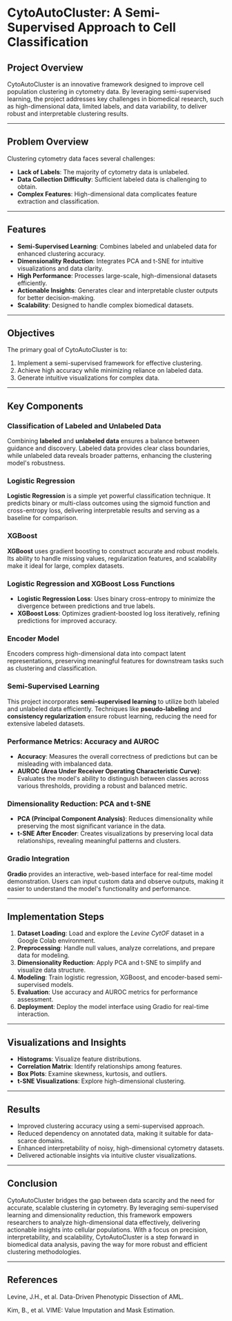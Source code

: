 # CytoAutoCluster: A Semi-Supervised Approach to Cell Classification

## Project Overview
CytoAutoCluster is an innovative framework designed to improve cell population clustering in cytometry data. By leveraging semi-supervised learning, the project addresses key challenges in biomedical research, such as high-dimensional data, limited labels, and data variability, to deliver robust and interpretable clustering results.

---

## Problem Overview
Clustering cytometry data faces several challenges:
- **Lack of Labels**: The majority of cytometry data is unlabeled.
- **Data Collection Difficulty**: Sufficient labeled data is challenging to obtain.
- **Complex Features**: High-dimensional data complicates feature extraction and classification.

---

## Features
- **Semi-Supervised Learning**: Combines labeled and unlabeled data for enhanced clustering accuracy.
- **Dimensionality Reduction**: Integrates PCA and t-SNE for intuitive visualizations and data clarity.
- **High Performance**: Processes large-scale, high-dimensional datasets efficiently.
- **Actionable Insights**: Generates clear and interpretable cluster outputs for better decision-making.
- **Scalability**: Designed to handle complex biomedical datasets.

---

## Objectives
The primary goal of CytoAutoCluster is to:
1. Implement a semi-supervised framework for effective clustering.
2. Achieve high accuracy while minimizing reliance on labeled data.
3. Generate intuitive visualizations for complex data.

---
## Key Components

### Classification of Labeled and Unlabeled Data  
Combining **labeled** and **unlabeled data** ensures a balance between guidance and discovery. Labeled data provides clear class boundaries, while unlabeled data reveals broader patterns, enhancing the clustering model's robustness.

### Logistic Regression  
**Logistic Regression** is a simple yet powerful classification technique. It predicts binary or multi-class outcomes using the sigmoid function and cross-entropy loss, delivering interpretable results and serving as a baseline for comparison.

### XGBoost  
**XGBoost** uses gradient boosting to construct accurate and robust models. Its ability to handle missing values, regularization features, and scalability make it ideal for large, complex datasets.

### Logistic Regression and XGBoost Loss Functions  
- **Logistic Regression Loss**: Uses binary cross-entropy to minimize the divergence between predictions and true labels.  
- **XGBoost Loss**: Optimizes gradient-boosted log loss iteratively, refining predictions for improved accuracy.

### Encoder Model  
Encoders compress high-dimensional data into compact latent representations, preserving meaningful features for downstream tasks such as clustering and classification.

### Semi-Supervised Learning  
This project incorporates **semi-supervised learning** to utilize both labeled and unlabeled data efficiently. Techniques like **pseudo-labeling** and **consistency regularization** ensure robust learning, reducing the need for extensive labeled datasets.

### Performance Metrics: Accuracy and AUROC  
- **Accuracy**: Measures the overall correctness of predictions but can be misleading with imbalanced data.  
- **AUROC (Area Under Receiver Operating Characteristic Curve)**: Evaluates the model's ability to distinguish between classes across various thresholds, providing a robust and balanced metric.

### Dimensionality Reduction: PCA and t-SNE  
- **PCA (Principal Component Analysis)**: Reduces dimensionality while preserving the most significant variance in the data.  
- **t-SNE After Encoder**: Creates visualizations by preserving local data relationships, revealing meaningful patterns and clusters.

### Gradio Integration  
**Gradio** provides an interactive, web-based interface for real-time model demonstration. Users can input custom data and observe outputs, making it easier to understand the model's functionality and performance.


---

## Implementation Steps
1. **Dataset Loading**: Load and explore the *Levine CytOF* dataset in a Google Colab environment.
2. **Preprocessing**: Handle null values, analyze correlations, and prepare data for modeling.
3. **Dimensionality Reduction**: Apply PCA and t-SNE to simplify and visualize data structure.
4. **Modeling**: Train logistic regression, XGBoost, and encoder-based semi-supervised models.
5. **Evaluation**: Use accuracy and AUROC metrics for performance assessment.
6. **Deployment**: Deploy the model interface using Gradio for real-time interaction.

---

## Visualizations and Insights
- **Histograms**: Visualize feature distributions.
- **Correlation Matrix**: Identify relationships among features.
- **Box Plots**: Examine skewness, kurtosis, and outliers.
- **t-SNE Visualizations**: Explore high-dimensional clustering.

---

## Results
- Improved clustering accuracy using a semi-supervised approach.
- Reduced dependency on annotated data, making it suitable for data-scarce domains.
- Enhanced interpretability of noisy, high-dimensional cytometry datasets.
- Delivered actionable insights via intuitive cluster visualizations.

---

## Conclusion
CytoAutoCluster bridges the gap between data scarcity and the need for accurate, scalable clustering in cytometry. By leveraging semi-supervised learning and dimensionality reduction, this framework empowers researchers to analyze high-dimensional data effectively, delivering actionable insights into cellular populations. With a focus on precision, interpretability, and scalability, CytoAutoCluster is a step forward in biomedical data analysis, paving the way for more robust and efficient clustering methodologies.

---




## References
Levine, J.H., et al.
Data-Driven Phenotypic Dissection of AML.

Kim, B., et al.
VIME: Value Imputation and Mask Estimation.

